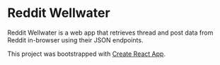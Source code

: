 # Reddit Wellwater

Reddit Wellwater is a web app that retrieves thread and post data from Reddit in-browser using their JSON endpoints.

This project was bootstrapped with [Create React App](https://github.com/facebook/create-react-app).
